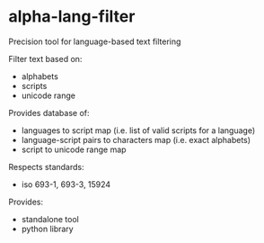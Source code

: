 # alpha-lang-filter
Precision tool for language-based text filtering

Filter text based on:

- alphabets
- scripts
- unicode range

Provides database of:

- languages to script map (i.e. list of valid scripts for a language)
- language-script pairs to characters map (i.e. exact alphabets)
- script to unicode range map

Respects standards:
- iso 693-1, 693-3, 15924

Provides:

- standalone tool
- python library
